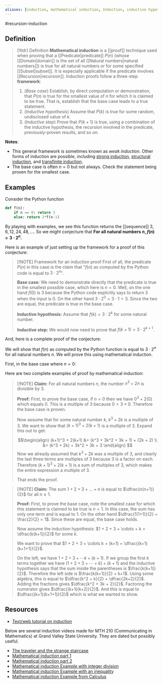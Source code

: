 ```yaml
---
aliases: [induction, mathematical induction, Induction, inductive hypothesis]
--- 
```


#recursion-induction 

## Definition 

> [!tldr] Definition
> **Mathematical induction** is a [[proof]] technique used when proving that a [[Predicate|predicate]] $P(n)$ (whose [[Domain|domain]] is the set of all [[Natural numbers|natural numbers]]) is true for all natural numbers or for some specified [[Subset|subset]]. It is especially applicable if the predicate involves [[Recursion|recursion]]. Induction proofs follow a three-step **framework**: 
> 1. (*Base case*) Establish, by direct computation or demonstration, that $P(n)$ is true for the smallest value of $n$ for which it is claimed to be true. That is, establish that the base case leads to a true statement.  
> 2. (*Inductive hypothesis*) Assume that $P(k)$ is true for some random, undisclosed value of $k$. 
> 3. (*Inductive step*) Prove that $P(k+1)$ is true, using a combination of the inductive hypothesis, the recursion involved in the predicate, previously-proven results, and so on. 

**Notes**: 
- This general framework is sometimes known as *weak induction*. Other forms of induction are possible, including [strong induction](https://ocw.mit.edu/courses/6-042j-mathematics-for-computer-science-fall-2010/resources/lecture-3-strong-induction/), [structural induction](https://www.cs.umd.edu/class/summer2016/cmsc250/files/slides/structuralInduction.pdf), and [transfinite induction](https://mathworld.wolfram.com/TransfiniteInduction.html). 
- The base case is often $n = 0$ but not always. Check the statement being proven for the smallest case.

## Examples 

Consider the Python function
```python
def f(n): 
	if n == 0: return 3
	else: return 2*f(n-1)
```

By playing with examples, we see this function returns the [[sequence]] $3, 6, 12, 24, 48, \dots$. So we might conjecture that **For all natural numbers $n$, $f(n) = 3 \cdot 2^n$.** 

Here is an example of just setting up the framework for a proof of this conjecture: 

> [!NOTE] Framework for an induction proof
> First of all, the predicate $P(n)$ in this case is the claim that "$f(n)$ as computed by the Python code is equal to $3 \cdot 2^n$". 
> 
> **Base case:** We need to demonstrate directly that the predicate is true in the smallest possible case, which here is $n=0$. Well, on the one hand $f(0)$ is 3 because the Python code explicitly says to return 3 when the input is 0. On the other hand $3 \cdot 2^0 = 3 \cdot 1 = 3$. Since the two are equal, the predicate is true in the base case. 
> 
> **Inductive hypothesis:** Assume that $f(k) = 3 \cdot 2^k$ for some natural number. 
> 
> **Inductive step:** We would now need to prove that $f(k+1) = 3 \cdot 2^{k+1}$. 

And, here is a complete proof of the conjecture: 

We will show that $f(n)$ as computed by the Python function is equal to $3 \cdot 2^n$ for all natural numbers $n$. We will prove this using mathematical induction. 

First, in the base case where $n=0$: 


Here are two complete examples of proof by mathematical induction: 

> [!NOTE] **Claim:** For all natural numbers $n$, the number $n^3 + 2n$ is divisible by $3$. 
> 
> **Proof:** First, to prove the base case, if $n=0$ then we have $0^3 + 2(0)$ which equals $0$. This is a multiple of $3$ because $0 = 3 \times 0$. Therefore the base case is proven. 
> 
> Now assume that for some natural number $k$, $k^3 + 2k$ is a multiple of 3. We want to show that $(k+1)^3 + 2(k+1)$ is a multiple of 3. Expand this out to get: 
> 
> $$\begin{align}
> (k+1)^3 + 2(k+1) &= (k^3 + 3k^2 + 3k + 1) + (2k + 2) \\
>    &= (k^3 + 2k) + 3k^2 + 3k + 3
> \end{align}
> $$
> Now we already assumed that $k^3 + 2k$ was a multiple of 3, and clearly the last three terms are multiples of 3 because 3 is a factor on each. Therefore $(k+1)^3 + 2(k+1)$ is a sum of multiples of 3, which makes the entire expression a multiple of 3. 
> 
> That ends the proof.   

> [!NOTE] **Claim:** The sum $1 + 2 + 3 + \dots + n$ is equal to $\dfrac{n(n+1)}{2}$ for all $n \geq 1$. 
> 
> **Proof:** First, to prove the base case, note the smallest case for which this statement is claimed to be true is $n=1$. In this case, the sum has only one term and is equal to $1$. On the other hand $\dfrac{1(1+1)}{2} = \frac{2}{2} = 1$. Since these are equal, the base case holds. 
> 
> Now assume the induction hypothesis: $1 + 2 + 3 + \cdots + k = \dfrac{k(k+1)}{2}$ for some $k$. 
> 
> We want to prove that $1 + 2 + 3 + \cdots k + (k+1) = \dfrac{(k+1)(k+1+1)}{2}$. 
> 
> On the left, we have $1 + 2 + 3 + \cdots k + (k+1)$. If we group the first $k$ terms together we have $(1 + 2 + 3 + \cdots + k) + (k+1)$ and the inductive hypothesis says that the sum inside the parentheses is $\frac{k(k+1)}{2}$. Therefore the left side is $\frac{k(k+1)}{2} + k+1$. Using some algebra, this is equal to $\dfrac{k^2 + k}{2} + \dfrac{2k+2}{2}$. Adding the fractions gives $\dfrac{k^2 + 3k + 2}{2}$. Factoring the numerator gives $\dfrac{(k+1)(k+2)}{2}$. And this is equal to $\dfrac{(k+1)(k+1+1)}{2}$ which is what we wanted to show. 
> 

## Resources 

* [Text/web tutorial on induction](https://hackmd.io/QtgTZTnRQkeQYoe8BObF4A?view)

Below are several induction videos made for MTH 210 (Communicating in Mathematics) at Grand Valley State University. They are dated but possibly useful. 

- [The traveler and the strange staircase](https://www.youtube.com/watch?v=9LwAtbXSB3A&list=PL2419488168AE7001&index=51&pp=iAQB)
- [Mathematical induction part 1](https://www.youtube.com/watch?v=JTj6ID4-084&list=PL2419488168AE7001&index=52&pp=iAQB)
- [Mathematical induction part 2](https://www.youtube.com/watch?v=1H0gg3fMYVA&list=PL2419488168AE7001&index=53&pp=iAQB)
- [Mathematical induction Example with integer division](https://www.youtube.com/watch?v=ayX6PxB3z40&list=PL2419488168AE7001&index=54&pp=iAQB)
- [Mathematical induction Example with an inequality](https://www.youtube.com/watch?v=upzROTcbAnk&list=PL2419488168AE7001&index=55&pp=iAQB)
- [Mathematical induction Example from Calculus](https://www.youtube.com/watch?v=GQ9fUZxmN8I&list=PL2419488168AE7001&index=56&pp=iAQB)
